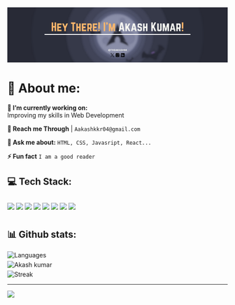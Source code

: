
<p align="center"><img src="media/Hey There! I&apos;m Akash Kumar!.png" alt="Akash banner" style ="height: 40%; width: 100%; padding-top: 20px;" /></p>

# 💫 About me:

**🔭 I’m currently working on:** <br>
Improving my skills in Web Development

**📧 Reach me Through** | ```Aakashkkr04@gmail.com```

**💬 Ask me about:** ```HTML, CSS, Javasript, React...```

**⚡ Fun fact** ```I am a good reader```


## 💻 Tech Stack:

<p align="left" style="padding:10px 0">
   <img src="https://img.shields.io/badge/HTML-E34F26?style=for-the-badge&logo=HTML5&logoColor=white" />
  <img src="https://img.shields.io/badge/CSS3-1572B6?style=for-the-badge&logo=css3&logoColor=white"/>
  <img src = "https://img.shields.io/badge/JavaScript-323330?style=for-the-badge&logo=javascript&logoColor=F7DF1E" />
  <img src="https://img.shields.io/badge/React-323330?style=for-the-badge&logo=react&logoColor=61DAFB"/>
  <img src="https://img.shields.io/badge/Shell_Script-323330?style=for-the-badge&logo=gnu-bash&logoColor=white"/>
  <img src="https://img.shields.io/badge/GIT-E44C30?style=for-the-badge&logo=git&logoColor=white" />
  <img src="https://img.shields.io/badge/Linux-FCC624?style=for-the-badge&logo=linux&logoColor=black" />
  <img src="https://img.shields.io/badge/language-1572B6?style=for-the-badge&logo=c&logoColor=white" />
</p>


## 📊 Github stats: 
<div align="left" style="display: flex; flex-direction: column; gap:5px; width:100%;">

<img align="left" src="https://github-readme-stats.vercel.app/api/top-langs?username=theakash04&show_icons=true&locale=en&layout=compact&theme=dark" alt="Languages">


<img align="center" src="https://github-readme-stats.vercel.app/api?username=theakash04&show_icons=true&locale=en&theme=dark" alt="Akash kumar" />

<img align="center" src="https://github-readme-streak-stats.herokuapp.com/?user=theakash04&theme=dark" alt="Streak" />

</div>

<hr>

![](https://komarev.com/ghpvc/?username=theakash04&color=6272A4&label=Viewers)

